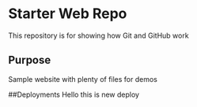 # Starter Web Repo

This repository is for showing how Git and GitHub work

## Purpose

Sample website with plenty of files for demos

##Deployments
Hello this is new deploy
